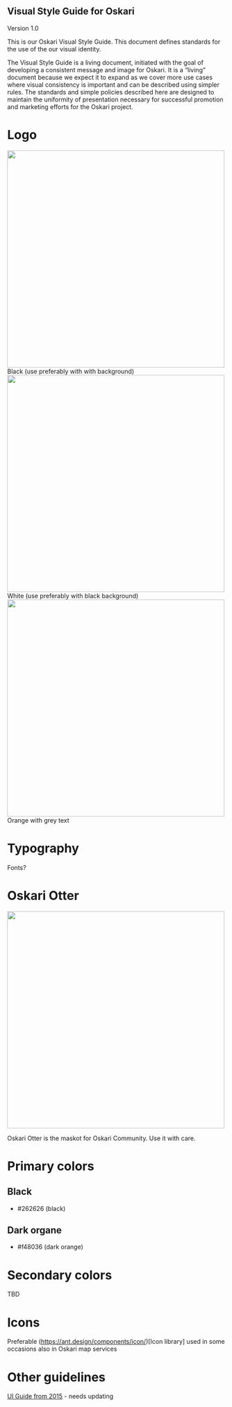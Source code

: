 ## Visual Style Guide for Oskari

Version 1.0

This is our Oskari Visual Style Guide. This document defines standards for the use of the our visual identity.

The Visual Style Guide is a living document, initiated with the goal of developing a consistent message and image for Oskari. It is a “living” document because we expect it to expand as we cover more use cases where visual consistency is important and can be described using simpler rules. The standards and simple policies described here are designed to maintain the uniformity of presentation necessary for successful promotion and marketing efforts for the Oskari project.

# Logo
<img src="/images/oskari_logo_black.png" width="500"/>
Black (use preferably with with background)

<img src="/images/oskari_logo_white.png" width="500"/>
White (use preferably with black background)

<img src="/images/oskari_logo_rgb.png" width="500"/>
Orange with grey text

# Typography

Fonts? 

# Oskari Otter

<img src="/images/oskari_otter.png" width="500"/>

Oskari Otter is the maskot for Oskari Community. Use it with care. 

# Primary colors

## Black
- #262626 (black)

## Dark organe
- #f48036 (dark orange)

# Secondary colors
TBD

# Icons
Preferable (https://ant.design/components/icon/)[Icon library] used in some occasions also in Oskari map services

# Other guidelines
[UI Guide from 2015](https://oskari.org/files/Oskari-UXGuide_EN-18-11-2015.pdf) - needs updating
